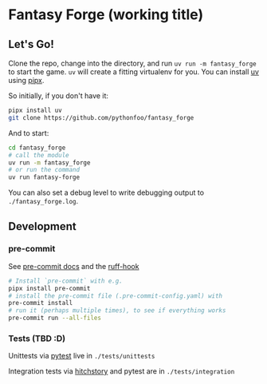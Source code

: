 # Fantasy Forge (working title)

## Let's Go!

Clone the repo, change into the directory, and run `uv run -m fantasy_forge` to start the game. `uv` will create a fitting virtualenv for you. You can install [uv](https://astral.sh/blog/uv) using [pipx](https://github.com/pypa/pipx).

So initially, if you don't have it:

```bash
pipx install uv
git clone https://github.com/pythonfoo/fantasy_forge
```

And to start:

```bash
cd fantasy_forge
# call the module
uv run -m fantasy_forge
# or run the command
uv run fantasy-forge
```

You can also set a debug level to write debugging output to `./fantasy_forge.log`.


## Development


### pre-commit

See [pre-commit docs](https://pre-commit.com/) and the [ruff-hook](https://github.com/astral-sh/ruff-pre-commit)

```bash
# Install `pre-commit` with e.g.
pipx install pre-commit
# install the pre-commit file (.pre-commit-config.yaml) with
pre-commit install
# run it (perhaps multiple times), to see if everything works
pre-commit run --all-files
```


### Tests (TBD :D)

Unittests via [pytest](https://docs.pytest.org/) live in `./tests/unittests`

Integration tests via [hitchstory](https://hitchdev.com/) and pytest are in `./tests/integration`
